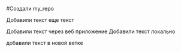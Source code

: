 #Создали my_repo

Добавили текст
еще текст

Добавили текст через веб приложение
Добавили текст локально


добавили текст в новой ветке